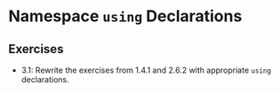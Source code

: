 # Namespace `using` Declarations

## Exercises

- 3.1: Rewrite the exercises from 1.4.1 and 2.6.2 with appropriate `using`
declarations.
